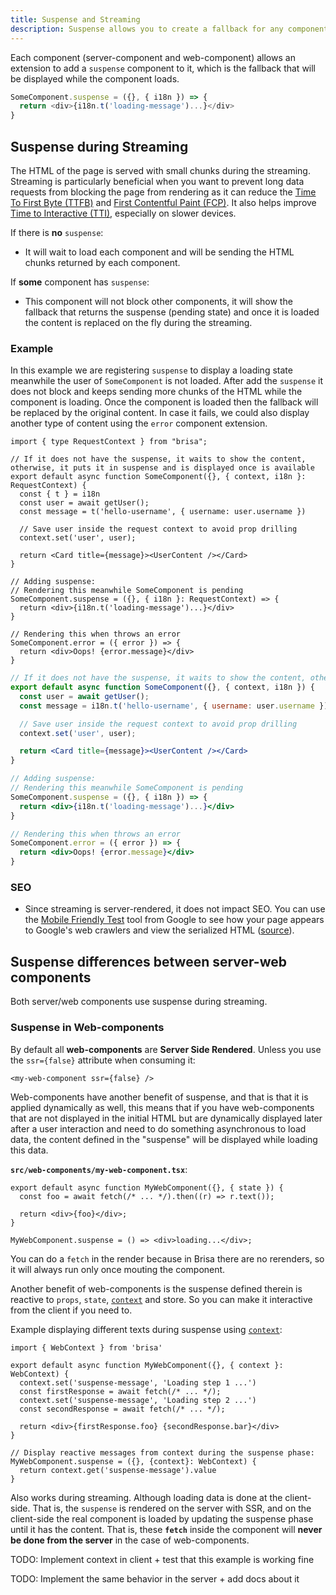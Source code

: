 ```yaml
---
title: Suspense and Streaming
description: Suspense allows you to create a fallback for any component, and automatically stream content as it becomes ready.
---
```


Each component (server-component and web-component) allows an extension to add a `suspense` component to it, which is the fallback that will be displayed while the component loads.

```js
SomeComponent.suspense = ({}, { i18n }) => {
  return <div>{i18n.t('loading-message')...}</div>
}
```

## Suspense during Streaming

The HTML of the page is served with small chunks during the streaming. Streaming is particularly beneficial when you want to prevent long data requests from blocking the page from rendering as it can reduce the [Time To First Byte (TTFB)](https://web.dev/ttfb/) and [First Contentful Paint (FCP)](https://web.dev/first-contentful-paint/). It also helps improve [Time to Interactive (TTI)](https://developer.chrome.com/en/docs/lighthouse/performance/interactive/), especially on slower devices.

If there is **no** `suspense`:

- It will wait to load each component and will be sending the HTML chunks returned by each component.

If **some** component has `suspense`:

- This component will not block other components, it will show the fallback that returns the suspense (pending state) and once it is loaded the content is replaced on the fly during the streaming.

### Example

In this example we are registering `suspense` to display a loading state meanwhile the user of `SomeComponent` is not loaded. After add the `suspense` it does not block and keeps sending more chunks of the HTML while the component is loading. Once the component is loaded then the fallback will be replaced by the original content. In case it fails, we could also display another type of content using the `error` component extension.

```tsx filename="src/components/some-component.tsx" switcher
import { type RequestContext } from "brisa";

// If it does not have the suspense, it waits to show the content, otherwise, it puts it in suspense and is displayed once is available
export default async function SomeComponent({}, { context, i18n }: RequestContext) {
  const { t } = i18n
  const user = await getUser();
  const message = t('hello-username', { username: user.username })

  // Save user inside the request context to avoid prop drilling
  context.set('user', user);

  return <Card title={message}><UserContent /></Card>
}

// Adding suspense:
// Rendering this meanwhile SomeComponent is pending
SomeComponent.suspense = ({}, { i18n }: RequestContext) => {
  return <div>{i18n.t('loading-message')...}</div>
}

// Rendering this when throws an error
SomeComponent.error = ({ error }) => {
  return <div>Oops! {error.message}</div>
}
```

```jsx filename="src/components/some-component.jsx" switcher
// If it does not have the suspense, it waits to show the content, otherwise, it puts it in suspense and is displayed once is available
export default async function SomeComponent({}, { context, i18n }) {
  const user = await getUser();
  const message = i18n.t('hello-username', { username: user.username })

  // Save user inside the request context to avoid prop drilling
  context.set('user', user);

  return <Card title={message}><UserContent /></Card>
}

// Adding suspense:
// Rendering this meanwhile SomeComponent is pending
SomeComponent.suspense = ({}, { i18n }) => {
  return <div>{i18n.t('loading-message')...}</div>
}

// Rendering this when throws an error
SomeComponent.error = ({ error }) => {
  return <div>Oops! {error.message}</div>
}
```

### SEO

- Since streaming is server-rendered, it does not impact SEO. You can use the [Mobile Friendly Test](https://search.google.com/test/mobile-friendly) tool from Google to see how your page appears to Google's web crawlers and view the serialized HTML ([source](https://web.dev/rendering-on-the-web/#seo-considerations)).

## Suspense differences between server-web components

Both server/web components use suspense during streaming.

### Suspense in Web-components

By default all **web-components** are **Server Side Rendered**. Unless you use the `ssr={false}` attribute when consuming it:

```tsx
<my-web-component ssr={false} />
```

Web-components have another benefit of suspense, and that is that it is applied dynamically as well, this means that if you have web-components that are not displayed in the initial HTML but are dynamically displayed later after a user interaction and need to do something asynchronous to load data, the content defined in the "suspense" will be displayed while loading this data.

**`src/web-components/my-web-component.tsx`**:

```tsx
export default async function MyWebComponent({}, { state }) {
  const foo = await fetch(/* ... */).then((r) => r.text());

  return <div>{foo}</div>;
}

MyWebComponent.suspense = () => <div>loading...</div>;
```

You can do a `fetch` in the render because in Brisa there are no rerenders, so it will always run only once mouting the component.

Another benefit of web-components is the suspense defined therein is reactive to `props`, `state`, [`context`](docs/components-details/web-components#context) and store. So you can make it interactive from the client if you need to.

Example displaying different texts during suspense using [`context`](docs/components-details/web-components#context):

```tsx
import { WebContext } from 'brisa'

export default async function MyWebComponent({}, { context }: WebContext) {
  context.set('suspense-message', 'Loading step 1 ...')
  const firstResponse = await fetch(/* ... */);
  context.set('suspense-message', 'Loading step 2 ...')
  const secondResponse = await fetch(/* ... */);

  return <div>{firstResponse.foo} {secondResponse.bar}</div>
}

// Display reactive messages from context during the suspense phase:
MyWebComponent.suspense = ({}, {context}: WebContext) {
  return context.get('suspense-message').value
}
```

Also works during streaming. Although loading data is done at the client-side. That is, the `suspense` is rendered on the server with SSR, and on the client-side the real component is loaded by updating the suspense phase until it has the content. That is, these **`fetch`** inside the component will **never be done from the server** in the case of web-components.

TODO: Implement context in client + test that this example is working fine

TODO: Implement the same behavior in the server + add docs about it

